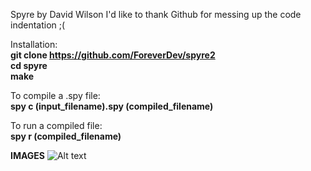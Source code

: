 Spyre by David Wilson
I'd like to thank Github for messing up the code indentation ;(

Installation:<br>
<b>git clone https://github.com/ForeverDev/spyre2</b><br>
<b>cd spyre</b><br>
<b>make</b>

To compile a .spy file:<br>
<b>spy c (input_filename).spy (compiled_filename) </b>

To run a compiled file:<br>
<b>spy r (compiled_filename) </b>

<b>IMAGES</b>
![Alt text](https://i.gyazo.com/e8bd215d9214989fca711174ad09b5c3.png "Code example 1")



